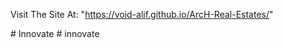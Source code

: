 Visit The Site At: "https://void-alif.github.io/ArcH-Real-Estates/"

#   I n n o v a t e  
 #   i n n o v a t e  
 